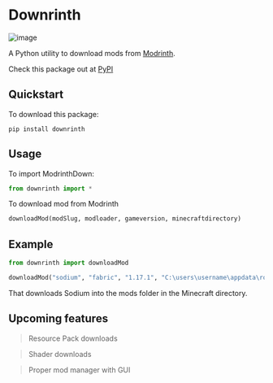 # Downrinth
![image](https://github.com/v-pun215/Downrinth/assets/67716965/f507c2df-3aab-4a8e-bf73-1ad17a49083d)





A Python utility to download mods from [Modrinth](https://modrinth.com). 

Check this package out at [PyPI](https://pypi.org/project/downrinth/)

## Quickstart
To download this package:
```
pip install downrinth
```

## Usage

To import ModrinthDown:
```python
from downrinth import *
```

To download mod from Modrinth
```python
downloadMod(modSlug, modloader, gameversion, minecraftdirectory)
```

## Example
```python
from downrinth import downloadMod

downloadMod("sodium", "fabric", "1.17.1", "C:\users\username\appdata\roaming\.minecraft")
```
That downloads Sodium into the mods folder in the Minecraft directory.


## Upcoming features
> Resource Pack downloads

> Shader downloads

> Proper mod manager with GUI
